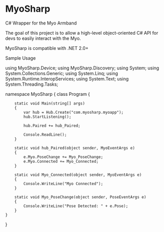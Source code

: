 MyoSharp
========

C# Wrapper for the Myo Armband

The goal of this project is to allow a high-level object-oriented C# API for devs to easily interact with the Myo.

MyoSharp is compatible with .NET 2.0+

Sample Usage

using MyoSharp.Device;
using MyoSharp.Discovery;
using System;
using System.Collections.Generic;
using System.Linq;
using System.Runtime.InteropServices;
using System.Text;
using System.Threading.Tasks;

namespace MyoSharp
{
    class Program
    {

        static void Main(string[] args)
        {
            var hub = Hub.Create("com.myosharp.myoapp");
            hub.StartListening();

            hub.Paired += hub_Paired;

            Console.ReadLine();
        }

        static void hub_Paired(object sender, MyoEventArgs e)
        {
            e.Myo.PoseChange += Myo_PoseChange;
            e.Myo.Connected += Myo_Connected;
        }

        static void Myo_Connected(object sender, MyoEventArgs e)
        {
            Console.WriteLine("Myo Connected");
        }

        static void Myo_PoseChange(object sender, PoseEventArgs e)
        {
            Console.WriteLine("Pose Detected: " + e.Pose);
        }
    }
}

